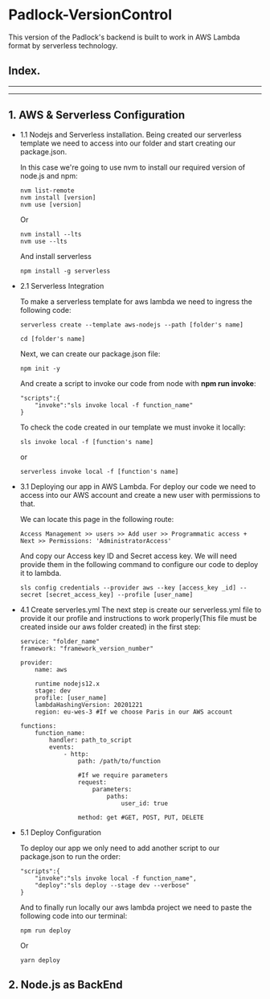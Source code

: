 # Padlock-VersionControl
This version of the Padlock's backend is built to work in AWS Lambda format by serverless technology.

## Index.
---
---
## 1. AWS & Serverless Configuration

- 1.1 Nodejs and Serverless installation.
    Being created our serverless template we need to access into our folder and start creating our package.json.

    In this case we're going to use nvm to install our required version of node.js and npm:
    ```
    nvm list-remote 
    nvm install [version]
    nvm use [version]
    ```
    Or
    ```
    nvm install --lts
    nvm use --lts
    ```

    And install serverless
    ```
    npm install -g serverless
    ```

- 2.1 Serverless Integration

    To make a serverless template for aws lambda we need to ingress the following code:
    ```
    serverless create --template aws-nodejs --path [folder's name]

    cd [folder's name]
    ```

    Next, we can create our package.json file:

    ```
    npm init -y
    ```
    And create a script to invoke our code from node with **npm run invoke**:
    ```
    "scripts":{
        "invoke":"sls invoke local -f function_name"
    }
    ```

    To check the code created in our template we must invoke it locally:
    ```
    sls invoke local -f [function's name]
    ```
    or
    ```
    serverless invoke local -f [function's name]
    ```

- 3.1 Deploying our app in AWS Lambda.
    For deploy our code we need to access into our AWS account and create a new user with permissions to that.

    We can locate this page in the following route:
    ```
    Access Management >> users >> Add user >> Programmatic access + Next >> Permissions: 'AdministratorAccess'
    ```
    And copy our Access key ID and Secret access key. We will need provide them in the following command to configure our code to deploy it to lambda.
    ```
    sls config credentials --provider aws --key [access_key _id] --secret [secret_access_key] --profile [user_name]
    ```
- 4.1 Create serverles.yml
    The next step is create our serverless.yml file to provide it our profile and instructions to  work properly(This file must be created inside our aws folder created) in the first step:
    ```
    service: "folder_name"
    framework: "framework_version_number"

    provider:
        name: aws
        
        runtime nodejs12.x
        stage: dev
        profile: [user_name]
        lambdaHashingVersion: 20201221
        region: eu-wes-3 #If we choose Paris in our AWS account

    functions:
        function_name:
            handler: path_to_script
            events:
                - http: 
                    path: /path/to/function
                    
                    #If we require parameters
                    request:
                        parameters:
                            paths:
                                user_id: true

                    method: get #GET, POST, PUT, DELETE

    ```
- 5.1 Deploy Configuration

    To deploy our app we only need to add another script to our package.json to run the order: 
    ```
    "scripts":{
        "invoke":"sls invoke local -f function_name",
        "deploy":"sls deploy --stage dev --verbose"
    }
    ```
    And to finally run locally our aws lambda project we need to paste the following code into our terminal:

    ```
    npm run deploy
    ```
    Or
    ```
    yarn deploy
    ```
## 2. Node.js as BackEnd